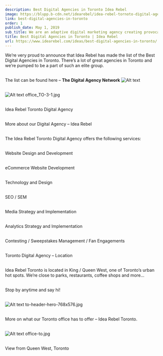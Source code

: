 ```yaml
---
description: Best Digital Agencies in Toronto Idea Rebel
image: https://blupp.b-cdn.net/idearebel/idea-rebel-tornoto-digital-ageny.jpg?quality=80&width=800
link: best-digital-agencies-in-toronto
order: 1
publish_date: May 1, 2019
sub_title: We are an adaptive digital marketing agency creating provocative brand experiences.
title: Best Digital Agencies in Toronto | Idea Rebel
url: https://www.idearebel.com/ideas/best-digital-agencies-in-toronto/
---
```

We’re very proud to announce that Idea Rebel has made the list of the Best Digital Agencies in Toronto. There’s a lot of great agencies in Toronto and we’re pumped to be a part of such an elite group.

\
The list can be found here – **The Digital Agency Network**
![Alt text](https://blupp.b-cdn.net/idearebel/office_TO-3-1.jpeg?quality=80&width=800 "a title")

\
![Alt text](https://blupp.b-cdn.net/idearebel/office_TO-3-1.jpg?quality=80&width=800?quality=80&width=800 "a title")
office_TO-3-1.jpg

\
Idea Rebel Toronto Digital Agency

\
More about our Digital Agency – Idea Rebel

\
The Idea Rebel Toronto Digital Agency offers the following services:

\
Website Design and Development

\
eCommerce Website Development

\
Technology and Design

\
SEO / SEM

\
Media Strategy and Implementation

\
Analytics Strategy and Implementation

\
Contesting / Sweepstakes Management / Fan Engagements

\
Toronto Digital Agency – Location

\
Idea Rebel Toronto is located in King / Queen West, one of Toronto’s urban hot spots. We’re close to parks, restaurants, coffee shops and more…

\
Stop by anytime and say hi!

\
![Alt text](https://blupp.b-cdn.net/idearebel/to-header-hero-768x576.jpg?quality=80&width=800?quality=80&width=800 "a title")
to-header-hero-768x576.jpg

\
More on what our Toronto office has to offer – Idea Rebel Toronto.

\
![Alt text](https://blupp.b-cdn.net/idearebel/office-to.jpg?quality=80&width=800?quality=80&width=800 "a title")
office-to.jpg

\
View from Queen West, Toronto

